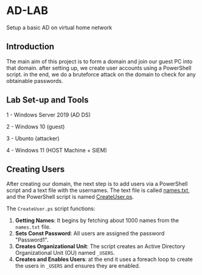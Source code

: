 # AD-LAB
Setup a basic AD on virtual home network

## Introduction

The main aim of this project is to form a domain and join our guest PC into that domain. after setting up, we create user accounts using a PowerShell script. in the end, we do a bruteforce attack on the domain to check for any obtainable passwords. 

## Lab Set-up and Tools

1 - Windows Server 2019 (AD DS)

2 - Windows 10 (guest)

3 - Ubunto (attacker)

4 - Windows 11 (HOST Machine + SIEM)


## Creating Users

After creating our domain, the next step is to add users via a PowerShell script and a text file with the usernames. The text file is called [names.txt](names.txt), and the PowerShell script is named [CreateUser.ps](CreateUser.ps). 

The `CreateUser.ps` script functions:

1. **Getting Names**: It begins by fetching about 1000 names from the `names.txt` file.
2. **Sets Const Password**: All users are assigned the password "Password1".
3. **Creates Organizational Unit**: The script creates an Active Directory Organizational Unit (OU) named `_USERS`.
4. **Creates and Enables Users**: at the end it uses a foreach loop to create the users in `_USERS` and ensures they are enabled.
